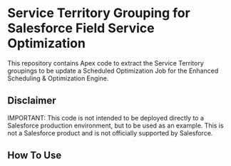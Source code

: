 # Service Territory Grouping for Salesforce Field Service Optimization 

This repository contains Apex code to extract the Service Territory groupings to be update a Scheduled Optimization Job for the Enhanced Scheduling & Optimization Engine.

## Disclaimer
IMPORTANT: This code is not intended to be deployed directly to a Salesforce production environment, but to be used as an example. This is not a Salesforce product and is not officially supported by Salesforce.

## How To Use

